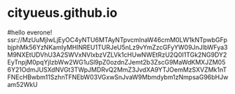 # cityueus.github.io
#hello everone!
ssr://MzUuMjIwLjEyOC4yNTU6MTAyNTpvcmlnaW46cmM0LW1kNTpwbGFpbjphMk56YzNKamIyMHlNREU1TURJeU5nLz9vYmZzcGFyYW09JnJlbWFya3M9NXEtUDVhU3A2SWVxNVlxbzVZLVk1cHUwNWEtRzU2Q0I1TGk2NG9DY2EyTnpjM0pqYjIzbWw2WG1uSl9pZ0ozdnZJemt2b3ZscG9MaWdKMXJZM056Y21OdmJUSXdNVGt3TWpJMDRvQ2MmZ3JvdXA9YTJOemMzSXVZMk1nTFNEcHBwbm11SzhnTFNEbW03VGxwSnJvaW9Mbmdybm1zNmpsaG96bHJwam52WkU
